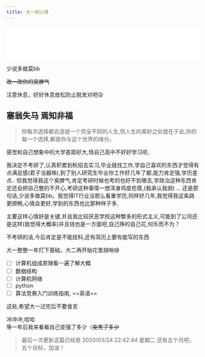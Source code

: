 ```yaml
---
title: 大一的心得
---
```


<iframe frameborder="no" border="0" marginwidth="0" marginheight="0" width=100% height=86 src="//music.163.com/outchain/player?type=2&id=326719&auto=1&height=66"></iframe>

少说多做莫bb

~~改一改你的臭脾气~~

注意休息，好好休息放松防止脱发对吧😜

## 塞翁失马 焉知非福

> 你每次选择都会造就一个完全不同的人生,但人生的美妙之处就在于此,你的每一个选择,都是你与这个世界的缘分。

感觉和自己想象中的大学差距好大,怪自己高中不好好学习呗,

我决定不考研了,认真积累到秋招去实习,毕业就找工作,学自己喜欢的东西才觉得有点满足感(君子当器嘛),到了别人研究生毕业你工作好几年了都,能力肯定强,学历差点.. 但我觉得我这个臭脾气,肯定考研时候也考的也好不到哪去,学政治这种东西肯定还会把自己整的不开心,考研这种事情一想浑身鸡皮疙瘩,(我承认我弱) ... 还是那句话,少说多做莫bb。我觉得IT行业没那么看重学历,同样好几年,我觉得我这条路更顺畅,心情会更好,学到的东西也比那种样子多,

主要这样心情好是关键,并且我比较厌恶学校这种繁多的形式主义,可能到了公司还是这样(我觉得大概率)并且钱也是一方面吧,自己挣的自己花,何乐而不为？

不考研的话,今后肯定是不能挂科,还有简历上要有能写的东西

大一整整一年打下基础，大二再开始花里胡哨😅

* [ ] 计算机组成原理看一遍了解大概
* [ ] 数据结构
* [ ] 计算机网络
* [ ] python
* [ ] 算法竞赛入门训练指南, ==英语==

这些,希望大一过完后不要食言

冲冲冲,哈哈  
等一年后我来看看自己变强了多少（~~变秃了多少~~

> 最后一次更新这篇已经是 2020/03/24 22:42:44 星期二 还有五个月吧，五个目标，加油！


